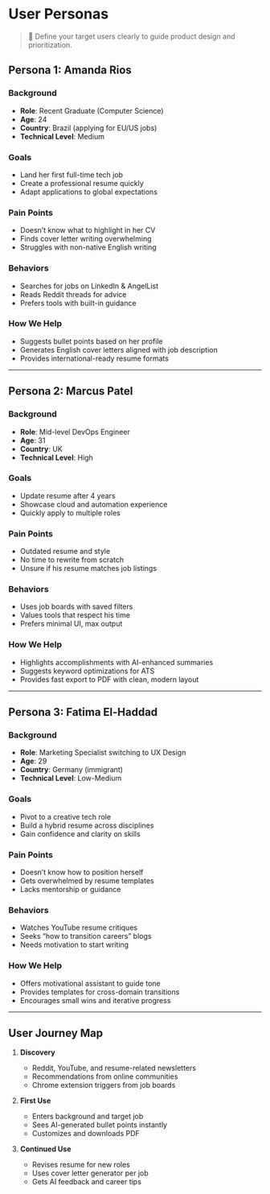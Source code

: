 # User Personas

> 🎯 Define your target users clearly to guide product design and prioritization.

## Persona 1: Amanda Rios

### Background
- **Role**: Recent Graduate (Computer Science)
- **Age**: 24
- **Country**: Brazil (applying for EU/US jobs)
- **Technical Level**: Medium

### Goals
- Land her first full-time tech job
- Create a professional resume quickly
- Adapt applications to global expectations

### Pain Points
- Doesn’t know what to highlight in her CV
- Finds cover letter writing overwhelming
- Struggles with non-native English writing

### Behaviors
- Searches for jobs on LinkedIn & AngelList
- Reads Reddit threads for advice
- Prefers tools with built-in guidance

### How We Help
- Suggests bullet points based on her profile
- Generates English cover letters aligned with job description
- Provides international-ready resume formats

---

## Persona 2: Marcus Patel

### Background
- **Role**: Mid-level DevOps Engineer
- **Age**: 31
- **Country**: UK
- **Technical Level**: High

### Goals
- Update resume after 4 years
- Showcase cloud and automation experience
- Quickly apply to multiple roles

### Pain Points
- Outdated resume and style
- No time to rewrite from scratch
- Unsure if his resume matches job listings

### Behaviors
- Uses job boards with saved filters
- Values tools that respect his time
- Prefers minimal UI, max output

### How We Help
- Highlights accomplishments with AI-enhanced summaries
- Suggests keyword optimizations for ATS
- Provides fast export to PDF with clean, modern layout

---

## Persona 3: Fatima El-Haddad

### Background
- **Role**: Marketing Specialist switching to UX Design
- **Age**: 29
- **Country**: Germany (immigrant)
- **Technical Level**: Low-Medium

### Goals
- Pivot to a creative tech role
- Build a hybrid resume across disciplines
- Gain confidence and clarity on skills

### Pain Points
- Doesn’t know how to position herself
- Gets overwhelmed by resume templates
- Lacks mentorship or guidance

### Behaviors
- Watches YouTube resume critiques
- Seeks “how to transition careers” blogs
- Needs motivation to start writing

### How We Help
- Offers motivational assistant to guide tone
- Provides templates for cross-domain transitions
- Encourages small wins and iterative progress

---

## User Journey Map

1. **Discovery**
   - Reddit, YouTube, and resume-related newsletters
   - Recommendations from online communities
   - Chrome extension triggers from job boards

2. **First Use**
   - Enters background and target job
   - Sees AI-generated bullet points instantly
   - Customizes and downloads PDF

3. **Continued Use**
   - Revises resume for new roles
   - Uses cover letter generator per job
   - Gets AI feedback and career tips
